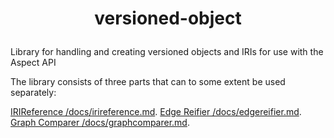 # <p align="center">versioned-object</p>
Library for handling and creating versioned objects and IRIs for use with the Aspect API

The library consists of three parts that can to some extent be used separately:

[IRIReference /docs/irireference.md](docs/irireference.md).
[Edge Reifier /docs/edgereifier.md](docs/edgereifier.md).
[Graph Comparer /docs/graphcomparer.md](docs/graphcomparer.md).
